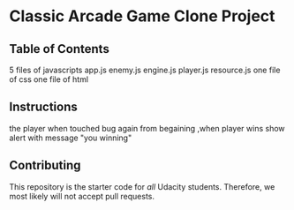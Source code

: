 # Classic Arcade Game Clone Project

## Table of Contents
 5 files of javascripts 
app.js
enemy.js 
engine.js
player.js
resource.js
one file of css 
one file of html

## Instructions

the player when touched bug again from begaining ,when player wins show alert with message "you winning"

## Contributing

This repository is the starter code for _all_ Udacity students. Therefore, we most likely will not accept pull requests.
